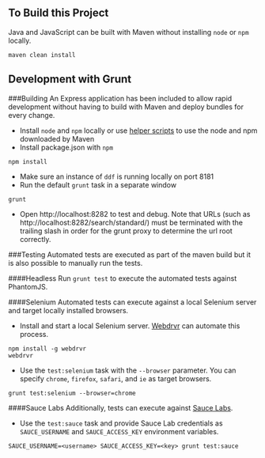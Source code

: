 
## To Build this Project

Java and JavaScript can be built with Maven without installing `node` or `npm` locally.

```
maven clean install
```

## Development with Grunt

###Building
An Express application has been included to allow rapid development without having to build with Maven and deploy bundles for every change.

* Install `node` and `npm` locally or use [helper scripts](https://github.com/eirslett/frontend-maven-plugin#helper-scripts) to use the node and npm downloaded by Maven
* Install package.json with `npm`

```
npm install
```
* Make sure an instance of `ddf` is running locally on port 8181
* Run the default `grunt` task in a separate window

```
grunt
```
* Open http://localhost:8282 to test and debug.
Note that URLs (such as http://localhost:8282/search/standard/) must be terminated with the trailing slash in order for the grunt proxy to determine the url root correctly.

###Testing
Automated tests are executed as part of the maven build but it is also possible to manually run 
the tests.

####Headless
Run `grunt test` to execute the automated tests against PhantomJS.

####Selenium
Automated tests can execute against a local Selenium server and target locally installed browsers.

* Install and start a local Selenium server.  [Webdrvr](https://www.npmjs.org/package/webdrvr) can automate this process.

```
npm install -g webdrvr
webdrvr
```
* Use the `test:selenium` task with the `--browser` parameter.  You can specify `chrome`, `firefox`, `safari`, and `ie` as target browsers.

```
grunt test:selenium --browser=chrome
```

####Sauce Labs
Additionally, tests can execute against [Sauce Labs](https://saucelabs.com/opensauce).

* Use the `test:sauce` task and provide Sauce Lab credentials as `SAUCE_USERNAME` and `SAUCE_ACCESS_KEY` environment variables.

```
SAUCE_USERNAME=<username> SAUCE_ACCESS_KEY=<key> grunt test:sauce
```